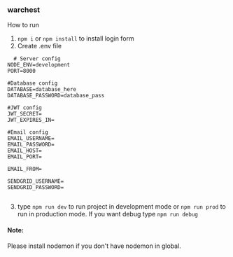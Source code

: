 ### warchest

How to run 
1. ```npm i``` or ```npm install``` to install login form
2. Create .env file
  ```
    # Server config
  NODE_ENV=development
  PORT=8000

  #Database config
  DATABASE=database_here
  DATABASE_PASSWORD=database_pass

  #JWT config
  JWT_SECRET=
  JWT_EXPIRES_IN=

  #Email config
  EMAIL_USERNAME=
  EMAIL_PASSWORD=
  EMAIL_HOST=
  EMAIL_PORT=

  EMAIL_FROM=

  SENDGRID_USERNAME=
  SENDGRID_PASSWORD=


  ```
  
  3. type ```npm run dev``` to run project in development mode or ```npm run prod``` to run in production mode. If you want debug type ```npm run debug```
  
  #### Note:
  Please install nodemon if you don't have nodemon in global.
